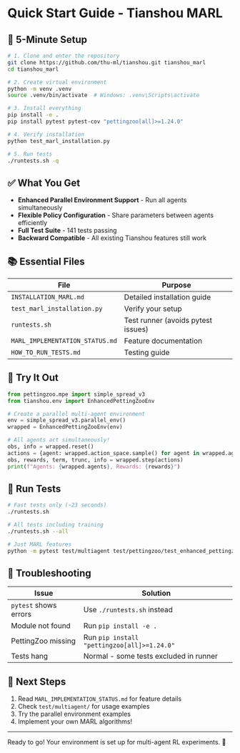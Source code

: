 # Quick Start Guide - Tianshou MARL

## 🚀 5-Minute Setup

```bash
# 1. Clone and enter the repository
git clone https://github.com/thu-ml/tianshou.git tianshou_marl
cd tianshou_marl

# 2. Create virtual environment
python -m venv .venv
source .venv/bin/activate  # Windows: .venv\Scripts\activate

# 3. Install everything
pip install -e .
pip install pytest pytest-cov "pettingzoo[all]>=1.24.0"

# 4. Verify installation
python test_marl_installation.py

# 5. Run tests
./runtests.sh -q
```

## ✅ What You Get

- **Enhanced Parallel Environment Support** - Run all agents simultaneously
- **Flexible Policy Configuration** - Share parameters between agents efficiently
- **Full Test Suite** - 141 tests passing
- **Backward Compatible** - All existing Tianshou features still work

## 📚 Essential Files

| File | Purpose |
|------|---------|
| `INSTALLATION_MARL.md` | Detailed installation guide |
| `test_marl_installation.py` | Verify your setup |
| `runtests.sh` | Test runner (avoids pytest issues) |
| `MARL_IMPLEMENTATION_STATUS.md` | Feature documentation |
| `HOW_TO_RUN_TESTS.md` | Testing guide |

## 🎯 Try It Out

```python
from pettingzoo.mpe import simple_spread_v3
from tianshou.env import EnhancedPettingZooEnv

# Create a parallel multi-agent environment
env = simple_spread_v3.parallel_env()
wrapped = EnhancedPettingZooEnv(env)

# All agents act simultaneously!
obs, info = wrapped.reset()
actions = {agent: wrapped.action_space.sample() for agent in wrapped.agents}
obs, rewards, term, trunc, info = wrapped.step(actions)
print(f"Agents: {wrapped.agents}, Rewards: {rewards}")
```

## 🧪 Run Tests

```bash
# Fast tests only (~23 seconds)
./runtests.sh

# All tests including training
./runtests.sh --all

# Just MARL features
python -m pytest test/multiagent test/pettingzoo/test_enhanced_pettingzoo_env.py -v
```

## 🐛 Troubleshooting

| Issue | Solution |
|-------|----------|
| `pytest` shows errors | Use `./runtests.sh` instead |
| Module not found | Run `pip install -e .` |
| PettingZoo missing | Run `pip install "pettingzoo[all]>=1.24.0"` |
| Tests hang | Normal - some tests excluded in runner |

## 📖 Next Steps

1. Read `MARL_IMPLEMENTATION_STATUS.md` for feature details
2. Check `test/multiagent/` for usage examples
3. Try the parallel environment examples
4. Implement your own MARL algorithms!

---
Ready to go! Your environment is set up for multi-agent RL experiments. 🎉